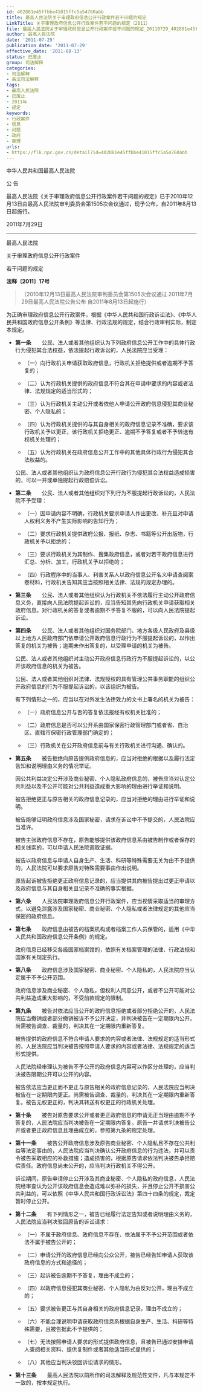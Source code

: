 ```yaml
---
id: 402881e45ffbbe41015ffc5a54760abb
title: 最高人民法院关于审理政府信息公开行政案件若干问题的规定
LinkTitle: 关于审理政府信息公开行政案件若干问题的规定（2011）
file: 最高人民法院关于审理政府信息公开行政案件若干问题的规定_20110729_402881e45ffbbe41015ffc5a54760abb.docx
author: 最高人民法院
date: '2011-07-29'
publication_date: '2011-07-29'
effective_date: '2011-08-13'
status: 已废止
group: 司法解释
categories:
- 司法解释
- 高法司法解释
tags:
- 最高人民法院
- 已废止
- 2011年
- 规定
keywords:
- 行政案件
- 信息
- 问题
- 政府
- 审理
urls:
- https://flk.npc.gov.cn/detail?id=402881e45ffbbe41015ffc5a54760abb
---
```


中华人民共和国最高人民法院

公 告

最高人民法院《关于审理政府信息公开行政案件若干问题的规定》已于2010年12月13日由最高人民法院审判委员会第1505次会议通过，现予公布，自2011年8月13日起施行。

2011年7月29日

---

最高人民法院

关于审理政府信息公开行政案件

若干问题的规定

**法释〔2011〕17号**

> （2010年12月13日最高人民法院审判委员会第1505次会议通过 2011年7月29日最高人民法院公告公布 自2011年8月13日起施行）

为正确审理政府信息公开行政案件，根据《中华人民共和国行政诉讼法》、《中华人民共和国政府信息公开条例》等法律、行政法规的规定，结合行政审判实际，制定本规定。

- **第一条**　　公民、法人或者其他组织认为下列政府信息公开工作中的具体行政行为侵犯其合法权益，依法提起行政诉讼的，人民法院应当受理：

  - （一）向行政机关申请获取政府信息，行政机关拒绝提供或者逾期不予答复的；

  - （二）认为行政机关提供的政府信息不符合其在申请中要求的内容或者法律、法规规定的适当形式的；

  - （三）认为行政机关主动公开或者依他人申请公开政府信息侵犯其商业秘密、个人隐私的；

  - （四）认为行政机关提供的与其自身相关的政府信息记录不准确，要求该行政机关予以更正，该行政机关拒绝更正、逾期不予答复或者不予转送有权机关处理的；

  - （五）认为行政机关在政府信息公开工作中的其他具体行政行为侵犯其合法权益的。

  公民、法人或者其他组织认为政府信息公开行政行为侵犯其合法权益造成损害的，可以一并或单独提起行政赔偿诉讼。

- **第二条**　　公民、法人或者其他组织对下列行为不服提起行政诉讼的，人民法院不予受理：

  - （一）因申请内容不明确，行政机关要求申请人作出更改、补充且对申请人权利义务不产生实际影响的告知行为；

  - （二）要求行政机关提供政府公报、报纸、杂志、书籍等公开出版物，行政机关予以拒绝的；

  - （三）要求行政机关为其制作、搜集政府信息，或者对若干政府信息进行汇总、分析、加工，行政机关予以拒绝的；

  - （四）行政程序中的当事人、利害关系人以政府信息公开名义申请查阅案卷材料，行政机关告知其应当按照相关法律、法规的规定办理的。

- **第三条**　　公民、法人或者其他组织认为行政机关不依法履行主动公开政府信息义务，直接向人民法院提起诉讼的，应当告知其先向行政机关申请获取相关政府信息。对行政机关的答复或者逾期不予答复不服的，可以向人民法院提起诉讼。

- **第四条**　　公民、法人或者其他组织对国务院部门、地方各级人民政府及县级以上地方人民政府部门依申请公开政府信息行政行为不服提起诉讼的，以作出答复的机关为被告；逾期未作出答复的，以受理申请的机关为被告。

  公民、法人或者其他组织对主动公开政府信息行政行为不服提起诉讼的，以公开该政府信息的机关为被告。

  公民、法人或者其他组织对法律、法规授权的具有管理公共事务职能的组织公开政府信息的行为不服提起诉讼的，以该组织为被告。

  有下列情形之一的，应当以在对外发生法律效力的文书上署名的机关为被告：

  - （一）政府信息公开与否的答复依法报经有权机关批准的；

  - （二）政府信息是否可以公开系由国家保密行政管理部门或者省、自治区、直辖市保密行政管理部门确定的；

  - （三）行政机关在公开政府信息前与有关行政机关进行沟通、确认的。

- **第五条**　　被告拒绝向原告提供政府信息的，应当对拒绝的根据以及履行法定告知和说明理由义务的情况举证。

  因公共利益决定公开涉及商业秘密、个人隐私政府信息的，被告应当对认定公共利益以及不公开可能对公共利益造成重大影响的理由进行举证和说明。

  被告拒绝更正与原告相关的政府信息记录的，应当对拒绝的理由进行举证和说明。

  被告能够证明政府信息涉及国家秘密，请求在诉讼中不予提交的，人民法院应当准许。

  被告主张政府信息不存在，原告能够提供该政府信息系由被告制作或者保存的相关线索的，可以申请人民法院调取证据。

  被告以政府信息与申请人自身生产、生活、科研等特殊需要无关为由不予提供的，人民法院可以要求原告对特殊需要事由作出说明。

  原告起诉被告拒绝更正政府信息记录的，应当提供其向被告提出过更正申请以及政府信息与其自身相关且记录不准确的事实根据。

- **第六条**　　人民法院审理政府信息公开行政案件，应当视情采取适当的审理方式，以避免泄露涉及国家秘密、商业秘密、个人隐私或者法律规定的其他应当保密的政府信息。

- **第七条**　　政府信息由被告的档案机构或者档案工作人员保管的，适用《中华人民共和国政府信息公开条例》的规定。

  政府信息已经移交各级国家档案馆的，依照有关档案管理的法律、行政法规和国家有关规定执行。

- **第八条**　　政府信息涉及国家秘密、商业秘密、个人隐私的，人民法院应当认定属于不予公开范围。

  政府信息涉及商业秘密、个人隐私，但权利人同意公开，或者不公开可能对公共利益造成重大影响的，不受前款规定的限制。

- **第九条**　　被告对依法应当公开的政府信息拒绝或者部分拒绝公开的，人民法院应当撤销或者部分撤销被诉不予公开决定，并判决被告在一定期限内公开。尚需被告调查、裁量的，判决其在一定期限内重新答复。

  被告提供的政府信息不符合申请人要求的内容或者法律、法规规定的适当形式的，人民法院应当判决被告按照申请人要求的内容或者法律、法规规定的适当形式提供。

  人民法院经审理认为被告不予公开的政府信息内容可以作区分处理的，应当判决被告限期公开可以公开的内容。

  被告依法应当更正而不更正与原告相关的政府信息记录的，人民法院应当判决被告在一定期限内更正。尚需被告调查、裁量的，判决其在一定期限内重新答复。被告无权更正的，判决其转送有权更正的行政机关处理。

- **第十条**　　被告对原告要求公开或者更正政府信息的申请无正当理由逾期不予答复的，人民法院应当判决被告在一定期限内答复。原告一并请求判决被告公开或者更正政府信息且理由成立的，参照第九条的规定处理。

- **第十一条**　　被告公开政府信息涉及原告商业秘密、个人隐私且不存在公共利益等法定事由的，人民法院应当判决确认公开政府信息的行为违法，并可以责令被告采取相应的补救措施；造成损害的，根据原告请求依法判决被告承担赔偿责任。政府信息尚未公开的，应当判决行政机关不得公开。

  诉讼期间，原告申请停止公开涉及其商业秘密、个人隐私的政府信息，人民法院经审查认为公开该政府信息会造成难以弥补的损失，并且停止公开不损害公共利益的，可以依照《中华人民共和国行政诉讼法》第四十四条的规定，裁定暂时停止公开。

- **第十二条**　　有下列情形之一，被告已经履行法定告知或者说明理由义务的，人民法院应当判决驳回原告的诉讼请求：

  - （一）不属于政府信息、政府信息不存在、依法属于不予公开范围或者依法不属于被告公开的；

  - （二）申请公开的政府信息已经向公众公开，被告已经告知申请人获取该政府信息的方式和途径的；

  - （三）起诉被告逾期不予答复，理由不成立的；

  - （四）以政府信息侵犯其商业秘密、个人隐私为由反对公开，理由不成立的；

  - （五）要求被告更正与其自身相关的政府信息记录，理由不成立的；

  - （六）不能合理说明申请获取政府信息系根据自身生产、生活、科研等特殊需要，且被告据此不予提供的；

  - （七）无法按照申请人要求的形式提供政府信息，且被告已通过安排申请人查阅相关资料、提供复制件或者其他适当形式提供的；

  - （八）其他应当判决驳回诉讼请求的情形。

- **第十三条**　　最高人民法院以前所作的司法解释及规范性文件，凡与本规定不一致的，按本规定执行。
